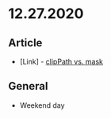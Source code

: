# 12.27.2020

## Article

- \[Link\] - [clipPath vs. mask](https://css-tricks.com/clippath-vs-mask/)

## General

- Weekend day
